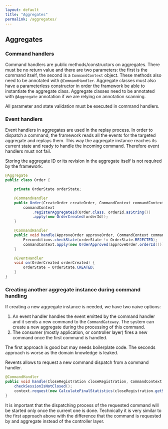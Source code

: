 ```yaml
---
layout: default
title: "Aggregates"
permalink: /aggregates/
---
```


## Aggregates

### Command handlers

Command handlers are public methods/constructors on aggregates. There must be no return value and there are two parameters: the first is the command itself, the second is a `CommandContext` object.
These methods also need to be annotated with `@CommandHandler`. Aggregate classes must also have a parameterless constructor in order the framework be able to instantiate the aggregate class.
Aggregate classes need to be annotated with `@Aggregate` annotation if we are relying on annotation scanning.

All parameter and state validation must be executed in command handlers.

### Event handlers

Event handlers in aggregates are used in the replay process. In order to dispatch a command, the framework reads all the events for the targeted aggregate and replays them.
This way the aggregate instance reaches its current state and ready to handle the incoming command. Therefore event handlers must not fail.

Storing the aggregate ID or its revision in the aggregate itself is not required by the framework.

```java
@Aggregate
public class Order {

    private OrderState orderState;

    @CommandHandler
    public Order(CreateOrder createOrder, CommandContext commandContext) {
        commandContext
            .registerAggregateId(Order.class, orderId.asString())
            .apply(new OrderCreated(orderId));
    }

    @CommandHandler
    public void handle(ApproveOrder approveOrder, CommandContext commandContext) {
        Preconditions.checkState(orderState != OrderState.REJECTED);
        commandContext.apply(new OrderApproved(approveOrder.orderId()));
    }

    @EventHandler
    void on(OrderCreated orderCreated) {
        orderState = OrderState.CREATED;
    }
}
```

### Creating another aggregate instance during command handling

If creating a new aggregate instance is needed, we have two naive options:
1. An event handler handles the event emitted by the command handler and it sends a new command to the `CommandGateway`. The system can create a new aggregate during the processing of this command.
2. The consumer (mostly application, or controller layer) fires a new command once the first command is handled.

The first approach is good but may needs boilerplate code. The seconds approach is worse as the domain knowledge is leaked.

Revents allows to request a new command dispatch from a command handler.

```java
@CommandHandler
public void handle(CloseRegistration closeRegistration, CommandContext context) {
    checkSessionIsNotClosed();
    context.request(new CalculateFinalStatistics(closeRegistration.getSessionId()));
}
```

It is important that the dispatching process of the requested command will be started only once the current one is done. Technically it is very similar to the first approach above
with the difference that the command is requested by and aggregate instead of the controller layer.
